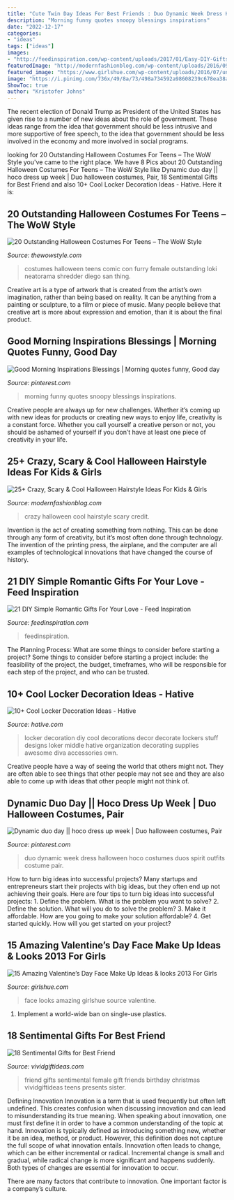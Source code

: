 ```yaml
---
title: "Cute Twin Day Ideas For Best Friends : Duo Dynamic Week Dress Halloween Hoco Costumes Duos Spirit Outfits Costume Pair"
description: "Morning funny quotes snoopy blessings inspirations"
date: "2022-12-17"
categories:
- "ideas"
tags: ["ideas"]
images:
- "http://feedinspiration.com/wp-content/uploads/2017/01/Easy-DIY-Gifts.jpg"
featuredImage: "http://modernfashionblog.com/wp-content/uploads/2016/09/25-Crazy-Scary-Cool-Halloween-Hairstyle-Ideas-For-Kids-Girls-2016-14.gif"
featured_image: "https://www.girlshue.com/wp-content/uploads/2016/07/unnamed-file-6025.jpg"
image: "https://i.pinimg.com/736x/49/8a/73/498a734592a98608239c678ea38a164b.jpg"
ShowToc: true
author: "Kristofer Johns"
---
```



The recent election of Donald Trump as President of the United States has given rise to a number of new ideas about the role of government. These ideas range from the idea that government should be less intrusive and more supportive of free speech, to the idea that government should be less involved in the economy and more involved in social programs.

	

		
looking for 20 Outstanding Halloween Costumes For Teens – The WoW Style you've came to the right place. We have 8 Pics about 20 Outstanding Halloween Costumes For Teens – The WoW Style like Dynamic duo day || hoco dress up week | Duo halloween costumes, Pair, 18 Sentimental Gifts for Best Friend and also 10+ Cool Locker Decoration Ideas - Hative. Here it is:
		
    
## 20 Outstanding Halloween Costumes For Teens – The WoW Style

<img loading=lazy src="http://thewowstyle.com/wp-content/uploads/2016/08/Great-Halloween-Costumes-For-Teens.jpg" onerror="this.onerror=null;this.src='https://tse2.mm.bing.net/th?id=OIP.8DryLxShgYwgL_MZXRdtGAHaLm&amp;pid=15.1';" alt="20 Outstanding Halloween Costumes For Teens – The WoW Style">

_Source: thewowstyle.com_

>costumes halloween teens comic con furry female outstanding loki neatorama shredder diego san thing. 

	

Creative art is a type of artwork that is created from the artist’s own imagination, rather than being based on reality. It can be anything from a painting or sculpture, to a film or piece of music. Many people believe that creative art is more about expression and emotion, than it is about the final product.

    
## Good Morning Inspirations Blessings | Morning Quotes Funny, Good Day

<img loading=lazy src="https://i.pinimg.com/736x/49/8a/73/498a734592a98608239c678ea38a164b.jpg" onerror="this.onerror=null;this.src='https://tse1.mm.bing.net/th?id=OIP.UFYWHGnuJTI80yigvKHcKgHaLH&amp;pid=15.1';" alt="Good Morning Inspirations Blessings | Morning quotes funny, Good day">

_Source: pinterest.com_

>morning funny quotes snoopy blessings inspirations. 

	

Creative people are always up for new challenges. Whether it’s coming up with new ideas for products or creating new ways to enjoy life, creativity is a constant force. Whether you call yourself a creative person or not, you should be ashamed of yourself if you don’t have at least one piece of creativity in your life.

    
## 25+ Crazy, Scary &amp; Cool Halloween Hairstyle Ideas For Kids &amp; Girls

<img loading=lazy src="http://modernfashionblog.com/wp-content/uploads/2016/09/25-Crazy-Scary-Cool-Halloween-Hairstyle-Ideas-For-Kids-Girls-2016-14.gif" onerror="this.onerror=null;this.src='https://tse1.mm.bing.net/th?id=OIP.GPPllZpCe3Uyz6DCbf5pRwHaLE&amp;pid=15.1';" alt="25+ Crazy, Scary &amp; Cool Halloween Hairstyle Ideas For Kids &amp; Girls">

_Source: modernfashionblog.com_

>crazy halloween cool hairstyle scary credit. 

	

Invention is the act of creating something from nothing. This can be done through any form of creativity, but it’s most often done through technology. The invention of the printing press, the airplane, and the computer are all examples of technological innovations that have changed the course of history.

    
## 21 DIY Simple Romantic Gifts For Your Love - Feed Inspiration

<img loading=lazy src="http://feedinspiration.com/wp-content/uploads/2017/01/Easy-DIY-Gifts.jpg" onerror="this.onerror=null;this.src='https://tse4.mm.bing.net/th?id=OIP.y5CWxMMgWCs-sjVy_DHsZAHaPe&amp;pid=15.1';" alt="21 DIY Simple Romantic Gifts For Your Love - Feed Inspiration">

_Source: feedinspiration.com_

>feedinspiration. 

	

The Planning Process: What are some things to consider before starting a project?
Some things to consider before starting a project include: the feasibility of the project, the budget, timeframes, who will be responsible for each step of the project, and who can be trusted.

    
## 10+ Cool Locker Decoration Ideas - Hative

<img loading=lazy src="https://hative.com/wp-content/uploads/2014/05/locker-decoration/2-locker-decor-for-girl.jpg" onerror="this.onerror=null;this.src='https://tse4.mm.bing.net/th?id=OIP.y81IGgNRDhvNE99_2COy3gHaNg&amp;pid=15.1';" alt="10+ Cool Locker Decoration Ideas - Hative">

_Source: hative.com_

>locker decoration diy cool decorations decor decorate lockers stuff designs loker middle hative organization decorating supplies awesome diva accessories own. 

	

Creative people have a way of seeing the world that others might not. They are often able to see things that other people may not see and they are also able to come up with ideas that other people might not think of.

    
## Dynamic Duo Day || Hoco Dress Up Week | Duo Halloween Costumes, Pair

<img loading=lazy src="https://i.pinimg.com/736x/3e/eb/34/3eeb34574dd8a4fec3cec6d4f326f159.jpg" onerror="this.onerror=null;this.src='https://tse1.mm.bing.net/th?id=OIP.PbsHu_61vzJ02A9-lT06OQHaNK&amp;pid=15.1';" alt="Dynamic duo day || hoco dress up week | Duo halloween costumes, Pair">

_Source: pinterest.com_

>duo dynamic week dress halloween hoco costumes duos spirit outfits costume pair. 

	

How to turn big ideas into successful projects?
Many startups and entrepreneurs start their projects with big ideas, but they often end up not achieving their goals. Here are four tips to turn big ideas into successful projects: 1. Define the problem. What is the problem you want to solve? 2. Define the solution. What will you do to solve the problem? 3. Make it affordable. How are you going to make your solution affordable? 4. Get started quickly. How will you get started on your project?

    
## 15 Amazing Valentine’s Day Face Make Up Ideas &amp; Looks 2013 For Girls

<img loading=lazy src="https://www.girlshue.com/wp-content/uploads/2016/07/unnamed-file-6025.jpg" onerror="this.onerror=null;this.src='https://tse4.mm.bing.net/th?id=OIP.yNSR0LOHC1rBuJRkJ-PM-wHaLa&amp;pid=15.1';" alt="15 Amazing Valentine’s Day Face Make Up Ideas &amp; looks 2013 For Girls">

_Source: girlshue.com_

>face looks amazing girlshue source valentine. 

	

1. Implement a world-wide ban on single-use plastics.

    
## 18 Sentimental Gifts For Best Friend

<img loading=lazy src="https://cdn.vividgiftideas.com/wp-content/uploads/2017/05/sentimental-best-friend-gifts.jpg" onerror="this.onerror=null;this.src='https://tse1.mm.bing.net/th?id=OIP.6uhJwMU40LDle_Sc4Q4tXwHaMI&amp;pid=15.1';" alt="18 Sentimental Gifts for Best Friend">

_Source: vividgiftideas.com_

>friend gifts sentimental female gift friends birthday christmas vividgiftideas teens presents sister. 

	

Defining Innovation
Innovation is a term that is used frequently but often left undefined. This creates confusion when discussing innovation and can lead to misunderstanding its true meaning. When speaking about innovation, one must first define it in order to have a common understanding of the topic at hand.
Innovation is typically defined as introducing something new, whether it be an idea, method, or product. However, this definition does not capture the full scope of what innovation entails. Innovation often leads to change, which can be either incremental or radical. Incremental change is small and gradual, while radical change is more significant and happens suddenly. Both types of changes are essential for innovation to occur.

There are many factors that contribute to innovation. One important factor is a company’s culture.

